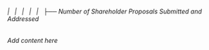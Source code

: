 ###### |   |   |   |   |   ├── Number of Shareholder Proposals Submitted and Addressed

*Add content here*